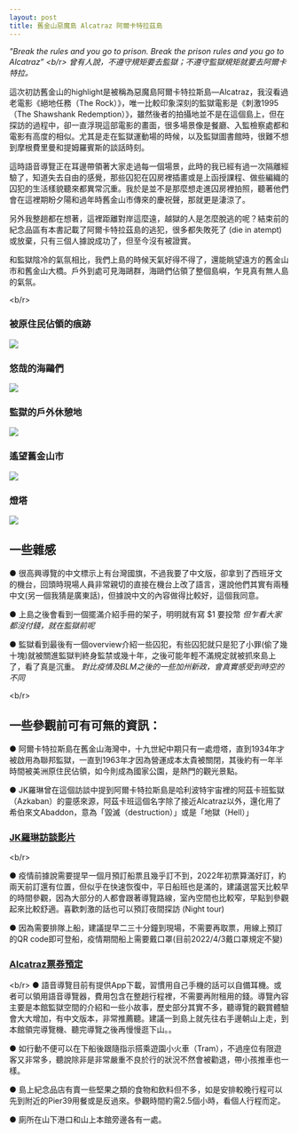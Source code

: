 ```yaml
---
layout: post
title: 舊金山惡魔島 Alcatraz 阿爾卡特拉茲島
---
```

*"Break the rules and you go to prison. Break the prison rules and you go to Alcatraz” <b/r> 曾有人說，不遵守規矩要去監獄；不遵守監獄規矩就要去阿爾卡特拉。*  

這次初訪舊金山的highlight是被稱為惡魔島阿爾卡特拉斯島—Alcatraz，我沒看過老電影《絕地任務（The Rock）》，唯一比較印象深刻的監獄電影是《刺激1995（The Shawshank Redemption）》，雖然後者的拍攝地並不是在這個島上，但在探訪的過程中，卻一直浮現這部電影的畫面，很多場景像是餐廳、入監檢察處都和電影有高度的相似。尤其是走在監獄運動場的時候，以及監獄圖書館時，很難不想到摩根費里曼和提姆羅賓斯的談話時刻。

這時語音導覽正在耳邊帶領著大家走過每一個場景，此時的我已經有過一次隔離經驗了，知道失去自由的感覺，那些囚犯在囚房裡插畫或是上函授課程、做些編織的囚犯的生活樣貌聽來都異常沉重。我於是並不是那麼想走進囚房裡拍照，聽著他們會在這裡期盼夕陽和過年時舊金山市傳來的慶祝聲，那就更是淒涼了。

另外我整趟都在想著，這裡距離對岸這麼遠，越獄的人是怎麼脫逃的呢？結束前的紀念品區有本書記載了阿爾卡特拉茲島的逃犯，很多都失敗死了 (die in atempt)或放棄，只有三個人據說成功了，但至今沒有被證實。

和監獄陰冷的氣氛相比，我們上島的時候天氣好得不得了，還能眺望遠方的舊金山市和舊金山大橋。戶外到處可見海鷗群，海鷗們佔領了整個島嶼，乍見真有無人島的氣氛。

<b/r>

### 被原住民佔領的痕跡

![](/assets/img/Alcatraz/IMG-0165.jpg) 

### 悠哉的海鷗們 

![](/assets/img/Alcatraz/IMG-0169.jpg) 

### 監獄的戶外休憩地

![](/assets/img/Alcatraz/IMG-0182.jpg)

### 遙望舊金山市

![](/assets/img/Alcatraz/IMG-0201.jpg)

### 燈塔

![](/assets/img/Alcatraz/IMG-0209.jpg)



## 一些雜感

● 很高興導覽的中文標示上有台灣國旗，不過我要了中文版，卻拿到了西班牙文的機台，回頭時現場人員非常親切的直接在機台上改了語言，還說他們其實有兩種中文(另一個我猜是廣東話)，但據說中文的內容做得比較好，這個我同意。

● 上島之後會看到一個擺滿介紹手冊的架子，明明就有寫 $1 要投幣 *但乍看大家都沒付錢，就在監獄前呢*

● 監獄看到最後有一個overview介紹一些囚犯，有些囚犯就只是犯了小罪(偷了幾十塊)就被關進監獄判終身監禁或幾十年，之後可能年輕不滿規定就被抓來島上了，看了真是沉重。 
*對比疫情及BLM之後的一些加州新政，會真實感受到時空的不同*

<b/r>

## 一些參觀前可有可無的資訊：

● 阿爾卡特拉斯島在舊金山海灣中，十九世紀中期只有一處燈塔，直到1934年才被啟用為聯邦監獄，一直到1963年才因為營運成本太貴被關閉，其後約有一年半時間被美洲原住民佔領，如今則成為國家公園，是熱門的觀光景點。

● JK羅琳曾在這個訪談中提到阿爾卡特拉斯島是哈利波特宇宙裡的阿茲卡班監獄（Azkaban）的靈感來源，阿茲卡班這個名字除了接近Alcatraz以外，還化用了希伯來文Abaddon，意為「毀滅（destruction）」或是「地獄（Hell）」

### [JK羅琳訪談影片](https://www.youtube.com/watch?v=ONps0oanJ1A )

<b/r>

● 疫情前據說需要提早一個月預訂船票且幾乎訂不到，2022年初票算滿好訂，約兩天前訂還有位置，但似乎在快速恢復中，平日船班也是滿的，建議選當天比較早的時間參觀，因為大部分的人都會跟著導覽路線，室內空間也比較窄，早點到參觀起來比較舒適。喜歡刺激的話也可以預訂夜間探訪 (Night tour)

● 因為需要排隊上船，建議提早二三十分鐘到現場，不需要再取票，用線上預訂的QR code即可登船，疫情期間船上需要戴口罩(目前2022/4/3戴口罩規定不變)

### [Alcatraz票券預定](https://www.cityexperiences.com/san-francisco/city-cruises/alcatraz/tour-options/)

<b/r>
● 語音導覽目前有提供App下載，習慣用自己手機的話可以自備耳機。或者可以領用語音導覽器，費用包含在整趟行程裡，不需要再附租用的錢。導覽內容主要是本館監獄空間的介紹和一些小故事，歷史部分其實不多，聽導覽的觀賞體驗會大大增加，有中文版本，非常推薦聽。建議一到島上就先往右手邊朝山上走，到本館領完導覽機、聽完導覽之後再慢慢逛下山。。

● 如行動不便可以在下船後跟隨指示搭乘遊園小火車（Tram），不過座位有限遊客又非常多，聽說除非是非常嚴重不良於行的狀況不然會被勸退，帶小孩推車也一樣。

● 島上紀念品店有賣一些堅果之類的食物和飲料但不多，如是安排較晚行程可以先到附近的Pier39用餐或是反過來。參觀時間約需2.5個小時，看個人行程而定。

● 廁所在山下港口和山上本館旁邊各有一處。
